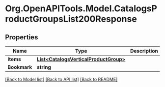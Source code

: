 # Org.OpenAPITools.Model.CatalogsProductGroupsList200Response

## Properties

Name | Type | Description | Notes
------------ | ------------- | ------------- | -------------
**Items** | [**List&lt;CatalogsVerticalProductGroup&gt;**](CatalogsVerticalProductGroup.md) |  | 
**Bookmark** | **string** |  | [optional] 

[[Back to Model list]](../README.md#documentation-for-models) [[Back to API list]](../README.md#documentation-for-api-endpoints) [[Back to README]](../README.md)

